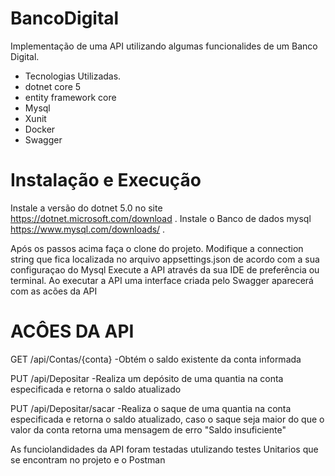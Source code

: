 # BancoDigital
Implementação de uma API utilizando algumas funcionalides de um Banco Digital.

- Tecnologias Utilizadas.
- dotnet core 5
- entity framework core
- Mysql
- Xunit
- Docker
- Swagger


# Instalação e Execução
Instale a versão do dotnet 5.0 no site https://dotnet.microsoft.com/download .
Instale o Banco de dados mysql  https://www.mysql.com/downloads/ .

Após os passos acima faça o clone do projeto.
Modifique a connection string  que fica localizada no arquivo appsettings.json de acordo com a sua configuraçao do Mysql
Execute a API através da sua IDE de preferência ou terminal.
Ao executar a API uma interface criada pelo Swagger aparecerá com as acões da API

# ACÔES DA API

GET /api/Contas/{conta} -Obtém o saldo existente da conta informada

PUT /api/Depositar -Realiza um depósito de uma quantia na conta especificada e retorna o saldo atualizado

PUT /api/Depositar/sacar -Realiza o saque  de uma quantia na conta especificada e retorna o saldo atualizado, caso o saque seja maior do que o valor da conta retorna uma mensagem de erro "Saldo insuficiente"


As funciolandidades da API foram testadas utulizando testes Unitarios que se encontram no projeto  e o Postman 









